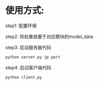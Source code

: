 # 使用方式:

step1: 配置环境

step2: 将权重放置于对应模块的model_data

step3: 启动服务器代码
```python
python server.py ip port 
```

step4: 启动客户端代码
```python port image
python client.py
```
